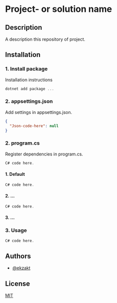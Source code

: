 # Project- or solution name


## Description
A  description this repository of project.


## Installation


### 1. Install package
Installation instructions
``` C#
dotnet add package ...
```


### 2. appsettings.json
Add settings in appsettings.json.
```json
{
  "Json-code-here": null
}
```


### 2. program.cs
Register dependencies in program.cs.
``` C#
C# code here.
```


#### 1. Default
``` C#
C# code here.
```


#### 2. ...
``` C#
C# code here.
```

#### 3. ...


### 3. Usage
``` C#
C# code here.
```


## Authors
- [@ekzakt](https://www.github.com/ekzakt)



## License
[MIT](https://choosealicense.com/licenses/mit/)

